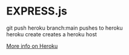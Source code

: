 # EXPRESS.js

git push heroku branch:main pushes to heroku</br>
heroku create creates a heroku host

[More info on Heroku](https://devcenter.heroku.com/articles/git)
